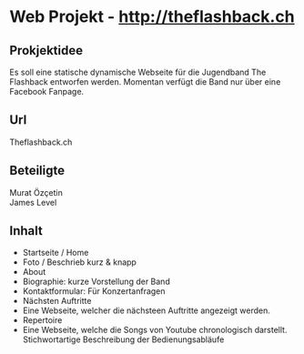 # Web Projekt - http://theflashback.ch
## Prokjektidee  
Es soll eine statische dynamische Webseite für die Jugendband The Flashback entworfen werden. Momentan verfügt die Band nur über eine Facebook Fanpage.  

## Url
Theflashback.ch

## Beteiligte
Murat Özçetin  
James Level

## Inhalt
*	Startseite / Home  
 *	Foto / Beschrieb kurz & knapp
*	About
 *	Biographie: kurze Vorstellung der Band
 * 	Kontaktformular: Für Konzertanfragen
*	Nächsten Auftritte
 * Eine Webseite, welcher die nächsteen Auftritte angezeigt werden.
*	Repertoire
 *	Eine Webseite, welche die Songs von Youtube chronologisch darstellt.
Stichwortartige Beschreibung der Bedienungsabläufe
